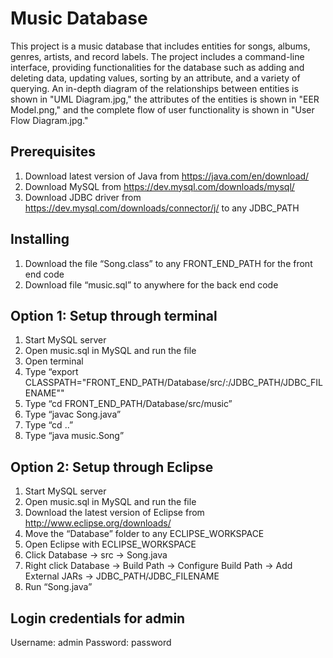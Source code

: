 # Music Database

This project is a music database that includes entities for songs, albums, genres, artists, and record labels. The project includes a command-line interface, providing functionalities for the database such as adding and deleting data, updating values, sorting by an attribute, and a variety of querying. An in-depth diagram of the relationships between entities is shown in "UML Diagram.jpg," the attributes of the entities is shown in "EER Model.png," and the complete flow of user functionality is shown in "User Flow Diagram.jpg."

## Prerequisites
1. Download latest version of Java from https://java.com/en/download/
2. Download MySQL from https://dev.mysql.com/downloads/mysql/
3. Download JDBC driver from https://dev.mysql.com/downloads/connector/j/ to any JDBC_PATH

## Installing
1. Download the file “Song.class” to any FRONT_END_PATH for the front end code
2. Download file “music.sql” to anywhere for the back end code

## Option 1: Setup through terminal
1. Start MySQL server
2. Open music.sql in MySQL and run the file
3. Open terminal
4. Type “export CLASSPATH="FRONT_END_PATH/Database/src/:/JDBC_PATH/JDBC_FILENAME""
5. Type “cd FRONT_END_PATH/Database/src/music”
6. Type “javac Song.java”
7. Type “cd ..”
8. Type “java music.Song”

## Option 2: Setup through Eclipse
1. Start MySQL server
2. Open music.sql in MySQL and run the file
3. Download the latest version of Eclipse from http://www.eclipse.org/downloads/
4. Move the “Database” folder to any ECLIPSE_WORKSPACE
5. Open Eclipse with ECLIPSE_WORKSPACE
6. Click Database -> src -> Song.java
7. Right click Database -> Build Path -> Configure Build Path -> Add External JARs -> JDBC_PATH/JDBC_FILENAME
8. Run “Song.java”

## Login credentials for admin
Username: admin
Password: password
